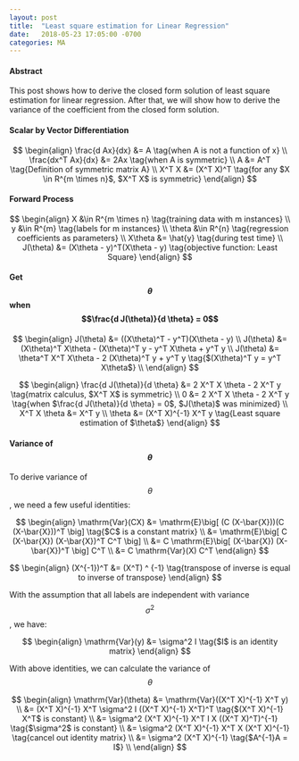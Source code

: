 ```yaml
---
layout: post
title:  "Least square estimation for Linear Regression"
date:   2018-05-23 17:05:00 -0700
categories: MA
---
```


#### __Abstract__

This post shows how to derive the closed form solution of least square estimation for linear regression. 
After that, we will show how to derive the variance of the coefficient from the closed form solution.

#### __Scalar by Vector Differentiation__

$$
\begin{align}
	\frac{d Ax}{dx} &= A \tag{when A is not a function of x} \\
	\frac{dx^T Ax}{dx} &= 2Ax \tag{when A is symmetric} \\
	A &= A^T \tag{Definition of symmetric matrix A} \\
	X^T X &= (X^T X)^T \tag{for any $X \in R^{m \times n}$, $X^T X$ is symmetric}
\end{align}
$$

#### __Forward Process__

$$
\begin{align}
	X &\in R^{m \times n} \tag{training data with m instances} \\
	y &\in R^{m} \tag{labels for m instances} \\
	\theta &\in R^{n} \tag{regression coefficients as parameters} \\
	X\theta &= \hat{y} \tag{during test time} \\
	J(\theta) &= (X\theta - y)^T(X\theta - y) \tag{objective function: Least Square}
\end{align}
$$

#### __Get $$\theta$$ when $$\frac{d J(\theta)}{d \theta} = 0$$__

$$
\begin{align}
	J(\theta) &= ((X\theta)^T - y^T)(X\theta - y) \\
	J(\theta) &= (X\theta)^T X\theta - (X\theta)^T y - y^T X\theta + y^T y \\
	J(\theta) &= \theta^T X^T X\theta - 2 (X\theta)^T y + y^T y \tag{$(X\theta)^T y = y^T X\theta$} \\
\end{align}
$$

$$
\begin{align}
    \frac{d J(\theta)}{d \theta} &= 2 X^T X \theta - 2 X^T y \tag{matrix calculus, $X^T X$ is symmetric} \\
	0 &= 2 X^T X \theta - 2 X^T y \tag{when $\frac{d J(\theta)}{d \theta} = 0$, $J(\theta)$ was minimized} \\
	X^T X \theta &= X^T y  \\
	\theta &= (X^T X)^{-1} X^T y \tag{Least square estimation of $\theta$}
\end{align}
$$

#### __Variance of $$\theta$$__
To derive variance of $$\theta$$, we need a few useful identities:

$$
\begin{align}
    \mathrm{Var}(CX) &= \mathrm{E}\big[ (C (X-\bar{X}))(C (X-\bar{X}))^T \big] \tag{$C$ is a constant matrix} \\
    &= \mathrm{E}\big[ C (X-\bar{X}) (X-\bar{X})^T C^T \big] \\
    &= C \mathrm{E}\big[ (X-\bar{X}) (X-\bar{X})^T \big] C^T \\
    &= C \mathrm{Var}(X) C^T
\end{align}
$$

$$
\begin{align}
    (X^{-1})^T &= (X^T) ^ {-1} \tag{transpose of inverse is equal to inverse of transpose}
\end{align}
$$

With the assumption that all labels are independent with variance $$\sigma^2$$, we have:

$$
\begin{align}
    \mathrm{Var}(y) &= \sigma^2  I \tag{$I$ is an identity matrix}
\end{align}
$$


With above identities, we can calculate the variance of $$\theta$$

$$
\begin{align}
    \mathrm{Var}(\theta) &= \mathrm{Var}((X^T X)^{-1} X^T y) \\
    &= (X^T X)^{-1} X^T \sigma^2  I ((X^T X)^{-1} X^T)^T \tag{$(X^T X)^{-1} X^T$ is constant} \\
    &= \sigma^2 (X^T X)^{-1} X^T I X ((X^T X)^T)^{-1} \tag{$\sigma^2$ is constant} \\
    &= \sigma^2 (X^T X)^{-1} X^T X (X^T X)^{-1} \tag{cancel out identity matrix} \\
    &= \sigma^2 (X^T X)^{-1} \tag{$A^{-1}A = I$} \\
\end{align}
$$




